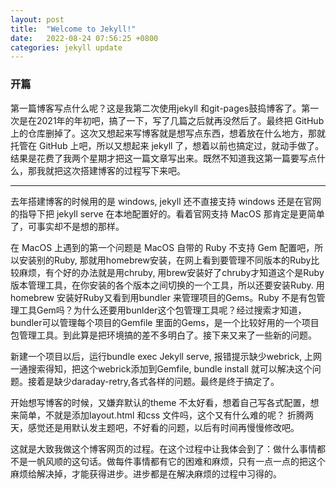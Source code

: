 ```yaml
---
layout: post
title:  "Welcome to Jekyll!"
date:   2022-08-24 07:56:25 +0800
categories: jekyll update
---
```

### 开篇  

第一篇博客写点什么呢？这是我第二次使用jekyll 和git-pages鼓捣博客了。第一次是在2021年的年初吧，搞了一下，写了几篇之后就再没然后了。最终把 GitHub 上的仓库删掉了。这次又想起来写博客就是想写点东西，想着放在什么地方，那就托管在 GitHub 上吧，所以又想起来 jekyll 了，想着以前也搞定过，就动手做了。结果是花费了我两个星期才把这一篇文章写出来。既然不知道我这第一篇要写点什么，那我就把这次搭建博客的过程写下来吧。  

---   

去年搭建博客的时候用的是 windows, jekyll 还不直接支持 windows 还是在官网的指导下把 jekyll serve 在本地配置好的。看着官网支持 MacOS 那肯定是更简单了，可事实却不是想的那样。  

在 MacOS 上遇到的第一个问题是 MacOS 自带的 Ruby 不支持 Gem 配置吧，所以安装别的Ruby, 那就用homebrew安装，在网上看到要管理不同版本的Ruby比较麻烦，有个好的办法就是用chruby, 用brew安装好了chruby才知道这个是Ruby 版本管理工具，在你安装的各个版本之间切换的一个工具，所以还要安装Ruby. 用homebrew 安装好Ruby又看到用bundler 来管理项目的Gems。Ruby 不是有包管理工具Gem吗？为什么还要用bunlder这个包管理工具呢？经过搜索才知道，bundler可以管理每个项目的Gemfile 里面的Gems，是一个比较好用的一个项目包管理工具。到此算是把环境搞的差不多明白了。接下来又来了一些新的问题。   

新建一个项目以后，运行bundle exec Jekyll serve, 报错提示缺少webrick, 上网一通搜索得知，把这个webrick添加到Gemfile, bundle install 就可以解决这个问题。接着是缺少daraday-retry,各式各样的问题。最终是终于搞定了。  

开始想写博客的时候，又嫌弃默认的theme 不太好看，想着自己写各式配置，想来简单，不就是添加layout.html 和css 文件吗，这个又有什么难的呢？ 折腾两天，感觉还是用默认发主题吧，不好看的问题，以后有时间再慢慢修改吧。   

这就是大致我做这个博客网页的过程。在这个过程中让我体会到了：做什么事情都不是一帆风顺的这句话。做每件事情都有它的困难和麻烦，只有一点一点的把这个麻烦给解决掉，才能获得进步。进步都是在解决麻烦的过程中习得的。


[jekyll-docs]: https://jekyllrb.com/docs/home
[jekyll-gh]:   https://github.com/jekyll/jekyll
[jekyll-talk]: https://talk.jekyllrb.com/
